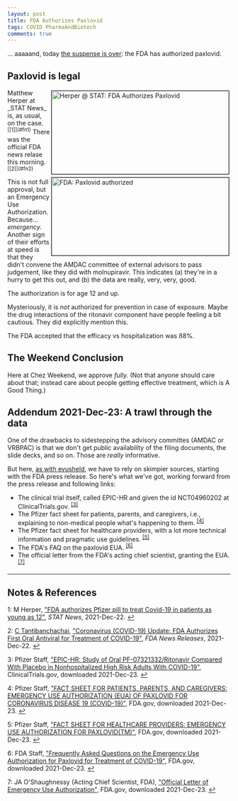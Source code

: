```yaml
---
layout: post
title: FDA Authorizes Paxlovid
tags: COVID PharmaAndBiotech 
comments: true
---
```


&hellip; aaaaand, today [the suspense is over](https://www.someweekendreading.blog/veni-veni-paxlovid/#addendum-2021-dec-21-rumor-has-fda-approval-this-week): the FDA has authorized paxlovid.  


## Paxlovid is legal  

<img src="{{ site.baseurl }}/images/2021-12-22-paxlovid-approved-stat.jpg" width="400" height="188" alt="Herper @ STAT: FDA Authorizes Paxlovid" title="Herper @ STAT: FDA Authorizes Paxlovid" style="float: right; margin: 3px 3px 3px 3px; border: 1px solid #000000;">
<img src="{{ site.baseurl }}/images/2021-12-22-paxlovid-approved-fda.jpg" width="400" height="176" alt="FDA: Paxlovid authorized" title="FDA: Paxlovid authorized" style="float: right; margin: 3px 3px 3px 3px; border: 1px solid #000000;">
Matthew Herper at _STAT News_ is, as usual, on the case.  <sup id="fn1a">[[1]](#fn1)</sup>
There was the official FDA news relase this morning.  <sup id="fn2a">[[2]](#fn2)</sup>  

This is not full approval, but an Emergency Use Authorization.  Because&hellip;
_emergency._  Another sign of their efforts at speed is that they didn't convene the AMDAC
committee of external advisors to pass judgement, like they did with molnupiravir.  This
indicates (a) they're in a hurry to get this out, and (b) the data are really, very, very,
good.  

The authorization is for age 12 and up.  

Mysteriously, it is _not_ authorized for prevention in case of exposure.  Maybe the drug
interactions of the ritonavir component have people feeling a bit cautious.  They did
explicitly mention this.  

The FDA accepted that the efficacy vs hospitalization was 88%.  


## The Weekend Conclusion  

Here at Chez Weekend, we approve _fully._  (Not that anyone should care about that;
instead care about people getting effective treatment, which is A Good Thing.)  


## Addendum 2021-Dec-23: A trawl through the data  

One of the drawbacks to sidestepping the advisory committes (AMDAC or VRBPAC) is that we
don't get public availability of the filing documents, the slide decks, and so on.  Those
are _really_ informative.  

But here, [as with evusheld](https://www.someweekendreading.blog/fda-evusheld/), we have
to rely on skimpier sources, starting with the FDA press release.  So here's what we've
got, working forward from the press release and following links:  

- The clinical trial itself, called EPIC-HR and given the id NCT04960202 at
  ClinicalTrials.gov. <sup id="fn3a">[[3]](#fn3)</sup>  
- The Pfizer fact sheet for patients, parents, and caregivers, i.e., explaining to
  non-medical people what's happening to them. <sup id="fn4a">[[4]](#fn4)</sup>  
- The Pfizer fact sheet for healthcare providers, with a lot more technical information
  and pragmatic use guidelines. <sup id="fn5a">[[5]](#fn5)</sup>  
- The FDA's FAQ on the paxlovid EUA. <sup id="fn6a">[[6]](#fn6)</sup>  
- The official letter from the FDA's acting chief scientist, granting the EUA.  <sup id="fn7a">[[7]](#fn7)</sup>  

---

## Notes &amp; References  

<!--
<sup id="fn1a">[[1]](#fn1)</sup>

<a id="fn1">1</a>: ***, ["***"](***), *** [↩](#fn1a)  

<a href="{{ site.baseurl }}/images/***"><img src="{{ site.baseurl }}/images/***" width="400" height="***" alt="***" title="***" style="float: right; margin: 3px 3px 3px 3px; border: 1px solid #000000;"></a>

<iframe width="400" height="224" src="***" allow="accelerometer; encrypted-media; gyroscope; picture-in-picture" allowfullscreen style="float: right; margin: 3px 3px 3px 3px; border: 1px solid #000000;"></iframe>
-->

<a id="fn1">1</a>: M Herper, ["FDA authorizes Pfizer pill to treat Covid-19 in patients as young as 12"](https://www.statnews.com/2021/12/22/fda-authorizes-pfizer-pill-to-treat-covid-19-in-patients-as-young-as-12/), _STAT News_, 2021-Dec-22. [↩](#fn1a)  

<a id="fn2">2</a>: [C Tantibanchachai](mailto:chanapa.tantibanchachai@fda.hhs.gov), ["Coronavirus (COVID-19) Update: FDA Authorizes First Oral Antiviral for Treatment of COVID-19"](https://www.fda.gov/news-events/press-announcements/coronavirus-covid-19-update-fda-authorizes-first-oral-antiviral-treatment-covid-19), _FDA News Releases_, 2021-Dec-22. [↩](#fn2a)  

<a id="fn3">3</a>: Pfizer Staff, ["EPIC-HR: Study of Oral PF-07321332/Ritonavir Compared With Placebo in Nonhospitalized High Risk Adults With COVID-19"](https://clinicaltrials.gov/ct2/show/NCT04960202), ClinicalTrials.gov, downloaded 2021-Dec-23. [↩](#fn3a)  

<a id="fn4">4</a>: Pfizer Staff, ["FACT SHEET FOR PATIENTS, PARENTS, AND CAREGIVERS: EMERGENCY USE AUTHORIZATION (EUA) OF PAXLOVID FOR CORONAVIRUS DISEASE 19 (COVID-19)"](https://www.fda.gov/media/155051/download), FDA.gov, downloaded 2021-Dec-23. [↩](#fn4a)  

<a id="fn5">5</a>: Pfizer Staff, ["FACT SHEET FOR HEALTHCARE PROVIDERS: EMERGENCY USE AUTHORIZATION FOR PAXLOVID(TM)"](https://www.fda.gov/media/155050/download), FDA.gov, downloaded 2021-Dec-23. [↩](#fn5a)  

<a id="fn6">6</a>: FDA Staff, ["Frequently Asked Questions on the Emergency Use Authorization for Paxlovid for Treatment of COVID-19"](https://www.fda.gov/media/155052/download), FDA.gov, downloaded 2021-Dec-23. [↩](#fn6a)  

<a id="fn7">7</a>: JA O'Shaughnessy (Acting Chief Scientist, FDA), ["Official Letter of Emergency Use Authorization"](https://www.fda.gov/media/155049/download), FDA.gov, downloaded 2021-Dec-23. [↩](#fn7a)  
